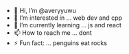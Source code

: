 - 👋 Hi, I’m @averyyuwu
- 👀 I’m interested in ... web dev and cpp
- 🌱 I’m currently learning ... js and react
- 📫 How to reach me ... dont
- ⚡ Fun fact: ... penguins eat rocks
